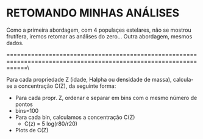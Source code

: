 # RETOMANDO MINHAS ANÁLISES 
Como a primeira abordagem, com 4 populaçes estelares, não se mostrou frutífera, iremos retomar as análises do zero... 
Outra abordagem, mesmos dados.

\==================================================================================================================\

Para cada propriedade Z (idade, Halpha ou densidade de massa), calcula-se a concentração C(Z), da seguinte forma:
* Para cada propr. Z, ordenar e separar em bins com o mesmo número de pontos
* bins=100
* Para cada bin, calculamos a concentração C(Z)
    * C(z) = 5 log(r80/r20)
* Plots de C(Z)
